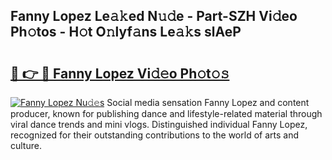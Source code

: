 ## Fanny Lopez Le𝚊𝚔ed N𝚞𝚍e - Part-SZH Vi𝚍eo Ph𝚘tos - H𝚘t O𝚗lyf𝚊ns Le𝚊𝚔s slAeP

# <h2><a href="http://hf4pzi.feru.top/?c=Fanny+Lopez">🔗 👉 🔴 Fanny Lopez Vi𝚍𝚎o Ph𝚘t𝚘𝚜</a></h2>

[![Fanny Lopez Nu𝚍𝚎s](https://i.imgur.com/0TWrTi3.gif)](http://hf4pzi.feru.top/?c=Fanny+Lopez)
Social media sensation Fanny Lopez and content producer, known for publishing dance and lifestyle-related material through viral dance trends and mini vlogs. Distinguished individual Fanny Lopez, recognized for their outstanding contributions to the world of arts and culture. 
